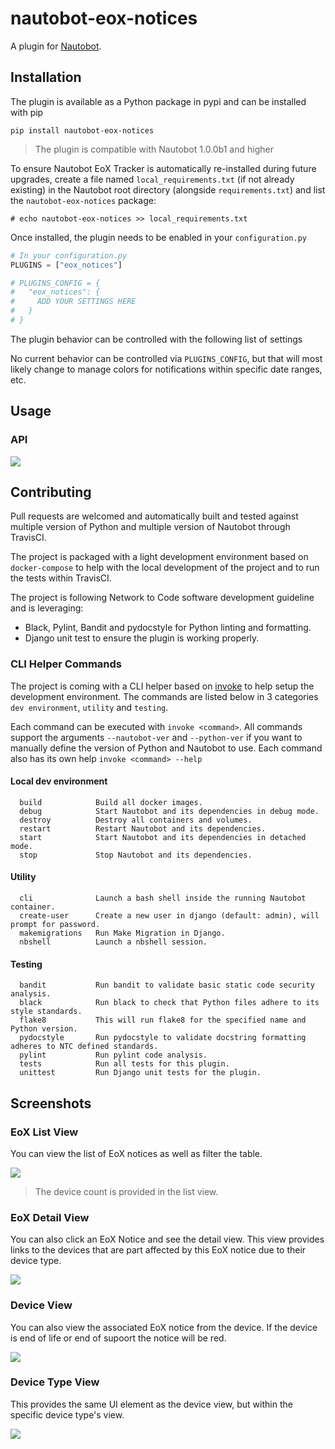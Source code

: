 # nautobot-eox-notices

A plugin for [Nautobot](https://github.com/nautobot/nautobot).

## Installation

The plugin is available as a Python package in pypi and can be installed with pip

```shell
pip install nautobot-eox-notices
```

> The plugin is compatible with Nautobot 1.0.0b1 and higher

To ensure Nautobot EoX Tracker is automatically re-installed during future upgrades, create a file named `local_requirements.txt` (if not already existing) in the Nautobot root directory (alongside `requirements.txt`) and list the `nautobot-eox-notices` package:

```no-highlight
# echo nautobot-eox-notices >> local_requirements.txt
```

Once installed, the plugin needs to be enabled in your `configuration.py`

```python
# In your configuration.py
PLUGINS = ["eox_notices"]

# PLUGINS_CONFIG = {
#   "eox_notices": {
#     ADD YOUR SETTINGS HERE
#   }
# }
```

The plugin behavior can be controlled with the following list of settings

No current behavior can be controlled via `PLUGINS_CONFIG`, but that will most likely change to manage colors for notifications within specific date ranges, etc.

## Usage

### API

![](docs/images/eox_notice_api_view.png)

## Contributing

Pull requests are welcomed and automatically built and tested against multiple version of Python and multiple version of Nautobot through TravisCI.

The project is packaged with a light development environment based on `docker-compose` to help with the local development of the project and to run the tests within TravisCI.

The project is following Network to Code software development guideline and is leveraging:

- Black, Pylint, Bandit and pydocstyle for Python linting and formatting.
- Django unit test to ensure the plugin is working properly.

### CLI Helper Commands

The project is coming with a CLI helper based on [invoke](http://www.pyinvoke.org/) to help setup the development environment. The commands are listed below in 3 categories `dev environment`, `utility` and `testing`. 

Each command can be executed with `invoke <command>`. All commands support the arguments `--nautobot-ver` and `--python-ver` if you want to manually define the version of Python and Nautobot to use. Each command also has its own help `invoke <command> --help`

#### Local dev environment

```no-highlight
  build            Build all docker images.
  debug            Start Nautobot and its dependencies in debug mode.
  destroy          Destroy all containers and volumes.
  restart          Restart Nautobot and its dependencies.
  start            Start Nautobot and its dependencies in detached mode.
  stop             Stop Nautobot and its dependencies.
```

#### Utility

```no-highlight
  cli              Launch a bash shell inside the running Nautobot container.
  create-user      Create a new user in django (default: admin), will prompt for password.
  makemigrations   Run Make Migration in Django.
  nbshell          Launch a nbshell session.
```

#### Testing

```no-highlight
  bandit           Run bandit to validate basic static code security analysis.
  black            Run black to check that Python files adhere to its style standards.
  flake8           This will run flake8 for the specified name and Python version.
  pydocstyle       Run pydocstyle to validate docstring formatting adheres to NTC defined standards.
  pylint           Run pylint code analysis.
  tests            Run all tests for this plugin.
  unittest         Run Django unit tests for the plugin.
```

## Screenshots

### EoX List View

You can view the list of EoX notices as well as filter the table.

![](docs/images/eox_notice_list_view.png)

> The device count is provided in the list view.

### EoX Detail View

You can also click an EoX Notice and see the detail view. This view provides links to the devices that are part affected by this EoX notice due to their device type.

![](docs/images/eox_notice_detail_view.png)

### Device View

You can also view the associated EoX notice from the device. If the device is end of life or end of supoort the notice will be red.

![](docs/images/eox_notice_device_view.png)

### Device Type View

This provides the same UI element as the device view, but within the specific device type's view.

![](docs/images/eox_notice_device_type_view.png)